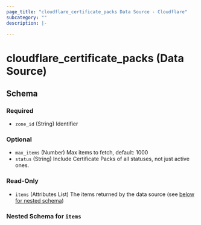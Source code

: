 ```yaml
---
page_title: "cloudflare_certificate_packs Data Source - Cloudflare"
subcategory: ""
description: |-
  
---
```


# cloudflare_certificate_packs (Data Source)




<!-- schema generated by tfplugindocs -->
## Schema

### Required

- `zone_id` (String) Identifier

### Optional

- `max_items` (Number) Max items to fetch, default: 1000
- `status` (String) Include Certificate Packs of all statuses, not just active ones.

### Read-Only

- `items` (Attributes List) The items returned by the data source (see [below for nested schema](#nestedatt--items))

<a id="nestedatt--items"></a>
### Nested Schema for `items`


